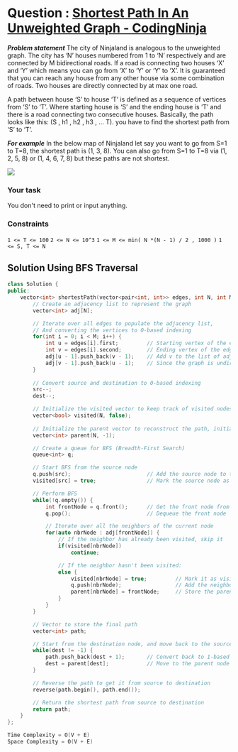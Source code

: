 # Question : [Shortest Path In An Unweighted Graph - CodingNinja](https://www.naukri.com/code360/problems/shortest-path-in-an-unweighted-graph_981297)

***Problem statement***
The city of Ninjaland is analogous to the unweighted graph. The city has ‘N’ houses numbered from 1 to ‘N’ respectively and are connected by M bidirectional roads. If a road is connecting two houses ‘X’ and ‘Y’ which means you can go from ‘X’ to ‘Y’ or ‘Y’ to ‘X’. It is guaranteed that you can reach any house from any other house via some combination of roads. Two houses are directly connected by at max one road.

A path between house ‘S’ to house ‘T’ is defined as a sequence of vertices from ‘S’ to ‘T’. Where starting house is ‘S’ and the ending house is ‘T’ and there is a road connecting two consecutive houses. Basically, the path looks like this: (S , h1 , h2 , h3 , ... T). you have to find the shortest path from ‘S’ to ‘T’.

***For example***
In the below map of Ninjaland let say you want to go from S=1 to T=8, the shortest path is (1, 3, 8). You can also go from S=1 to T=8  via (1, 2, 5, 8)  or (1, 4, 6, 7, 8) but these paths are not shortest.

![](https://files.codingninjas.in/pic1-6747.png)

### Your task
You don't need to print or input anything.

### Constraints
`1 <= T <= 100`
`2 <= N <= 10^3`
`1 <= M <= min( N *(N - 1) / 2 , 1000 )`
`1 <= S, T <= N`

## Solution Using BFS Traversal

```Cpp
class Solution {
public:
    vector<int> shortestPath(vector<pair<int, int>> edges, int N, int M, int src, int dest) {
        // Create an adjacency list to represent the graph
        vector<int> adj[N];

        // Iterate over all edges to populate the adjacency list, 
        // And converting the vertices to 0-based indexing
        for(int i = 0; i < M; i++) {
            int u = edges[i].first;         // Starting vertex of the edge
            int v = edges[i].second;        // Ending vertex of the edge
            adj[u - 1].push_back(v - 1);    // Add v to the list of adjacent vertices of u
            adj[v - 1].push_back(u - 1);    // Since the graph is undirected, add u to the list of adjacent vertices of v
        }
        
        // Convert source and destination to 0-based indexing
        src--;
        dest--;

        // Initialize the visited vector to keep track of visited nodes, initially all nodes are unvisited
        vector<bool> visited(N, false);
        
        // Initialize the parent vector to reconstruct the path, initially all nodes have no parent
        vector<int> parent(N, -1);

        // Create a queue for BFS (Breadth-First Search)
        queue<int> q;

        // Start BFS from the source node
        q.push(src);                        // Add the source node to the queue
        visited[src] = true;                // Mark the source node as visited

        // Perform BFS
        while(!q.empty()) {
            int frontNode = q.front();      // Get the front node from the queue
            q.pop();                        // Dequeue the front node

            // Iterate over all the neighbors of the current node
            for(auto nbrNode : adj[frontNode]) {
                // If the neighbor has already been visited, skip it
                if(visited[nbrNode])
                    continue;

                // If the neighbor hasn't been visited:
                else {
                    visited[nbrNode] = true;         // Mark it as visited
                    q.push(nbrNode);                 // Add the neighbor node to the queue
                    parent[nbrNode] = frontNode;     // Store the parent of the neighbor node
                }
            }
        }

        // Vector to store the final path
        vector<int> path;

        // Start from the destination node, and move back to the source node
        while(dest != -1) {
            path.push_back(dest + 1);       // Convert back to 1-based indexing
            dest = parent[dest];            // Move to the parent node
        }

        // Reverse the path to get it from source to destination
        reverse(path.begin(), path.end());

        // Return the shortest path from source to destination
        return path;
    }
};

Time Complexity = O(V + E)
Space Complexity = O(V + E)
```